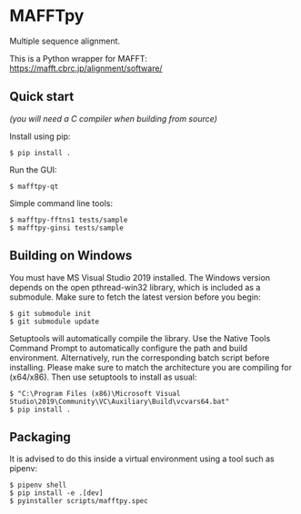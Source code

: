 # MAFFTpy

Multiple sequence alignment.

This is a Python wrapper for MAFFT: <https://mafft.cbrc.jp/alignment/software/>

## Quick start

*(you will need a C compiler when building from source)*

Install using pip:

```
$ pip install .
```

Run the GUI:

```
$ mafftpy-qt
```

Simple command line tools:

```
$ mafftpy-fftns1 tests/sample
$ mafftpy-ginsi tests/sample
```

## Building on Windows

You must have MS Visual Studio 2019 installed.
The Windows version depends on the open pthread-win32 library,
which is included as a submodule. Make sure to fetch the latest
version before you begin:

```
$ git submodule init
$ git submodule update
```

Setuptools will automatically compile the library. Use the Native Tools
Command Prompt to automatically configure the path and build environment.
Alternatively, run the corresponding batch script before installing.
Please make sure to match the architecture you are compiling for (x64/x86).
Then use setuptools to install as usual:

```
$ "C:\Program Files (x86)\Microsoft Visual Studio\2019\Community\VC\Auxiliary\Build\vcvars64.bat"
$ pip install .
```

## Packaging

It is advised to do this inside a virtual environment using a tool such as pipenv:

```
$ pipenv shell
$ pip install -e .[dev]
$ pyinstaller scripts/mafftpy.spec
```
